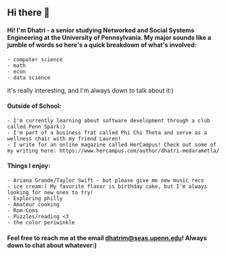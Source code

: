 ## Hi there 👋

#### Hi! I'm Dhatri - a senior studying Networked and Social Systems Engineering at the University of Pennsylvania. My major sounds like a jumble of words so here's a quick breakdown of what's involved: 

    - computer science
    - math
    - econ
    - data science

It's really interesting, and I'm always down to talk about it:)

#### **Outside of School:**
    - I'm currently learning about software development through a club called Penn Spark:)
    - I'm part of a business frat called Phi Chi Theta and serve as a wellness chair with my friend Lauren!
    - I write for an online magazine called HerCampus! Check out some of my writing here: https://www.hercampus.com/author/dhatri-medarametla/

#### **Things I enjoy:**
    - Ariana Grande/Taylor Swift - but please give me new music recs
    - ice cream:) My favorite flavor is birthday cake, but I'm always looking for new ones to try!
    - Exploring philly 
    - Amateur cooking
    - Rom-Coms
    - Puzzles/reading <3
    - the color periwinkle

#### Feel free to reach me at the email **dhatrim@seas.upenn.edu**! Always down to chat about whatever:)

